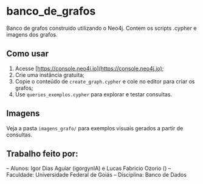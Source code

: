 # banco_de_grafos
Banco de grafos construido utilizando o Neo4j. Contem os scripts .cypher e imagens dos grafos.

## Como usar
1. Acesse [https://console.neo4j.io](https://console.neo4j.io);
2. Crie uma instância gratuita;
3. Copie o conteúdo de `create_graph.cypher` e cole no editor para criar os grafos;
4. Use `queries_exemplos.cypher` para explorar e testar consultas.

## Imagens
Veja a pasta `imagens_grafo/` para exemplos visuais gerados a partir de consultas.

## Trabalho feito por:
– Alunos: Igor Dias Aguiar (igorgynIA) e Lucas Fabricio Ozorio ()
– Faculdade: Universidade Federal de Goiás 
– Disciplina: Banco de Dados
